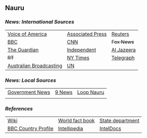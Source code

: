 ## Nauru ##

### _News: International Sources_ ###
|   |   |   |
| --- | --- | --- |
| [Voice of America](https://www.voanews.com/search?search_api_fulltext=Nauru&type=1&sort_by=publication_time) | [Associated Press](https://apnews.com/Nauru) | [Reuters](https://www.reuters.com/search/news?sortBy=&dateRange=&blob=nauru) |
| [BBC](https://www.bbc.com/news/topics/c1038wnxn7pt/nauru) | [CNN](https://www.cnn.com/search/?q=Nauru&size=10&type=article) | ~~Fox News~~ |
| [The Guardian](https://www.theguardian.com/world/nauru)  | [Independent](https://www.independent.co.uk/topic/nauru) | [Al Jazeera](https://www.aljazeera.com/topics/country/nauru.html) |
| ~~RT~~ | [NY Times](https://www.nytimes.com/topic/destination/nauru) | [Telegraph](https://www.telegraph.co.uk/nauru/) |
| [Australian Broadcasting](https://www.abc.net.au/news/topic/nauru) | [UN](https://news.un.org/en/tags/nauru) |  |

### _News: Local Sources_ ###
|   |   |   |
| --- | --- | --- |
| [Government News](http://nauru-news.com/) | [9 News](https://www.9news.com.au/nauru) | [Loop Nauru](http://www.loopnauru.com/section/40607) |
|  |  |  |


### _References_ ###
|   |   |   |
| --- | --- | --- |
| [Wiki](https://en.wikipedia.org/wiki/Nauru) | [World fact book](https://www.cia.gov/library/publications/resources/the-world-factbook/geos/nr.html) | [State department](https://www.state.gov/countries-areas/nauru/) |
| [BBC Country Profile](https://www.bbc.co.uk/news/world-asia-pacific-15433616) | [Intellipedia](https://intellipedia.intelink.gov/wiki/Nauru) | [IntelDocs](https://inteldocs.intelink.gov/search/folder?q=Nauru) |
